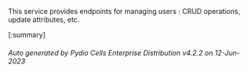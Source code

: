 






This service provides endpoints for managing users : CRUD operations, update attributes, etc.

[:summary]

###### Auto generated by Pydio Cells Enterprise Distribution v4.2.2 on 12-Jun-2023
